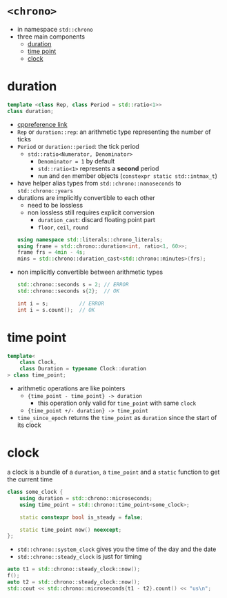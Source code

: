 # `<chrono>`

- in namespace `std::chrono`
- three main components
    - [duration](#duration)
    - [time point](#time-point)
    - [clock](#clock)

# duration

```cpp
template <class Rep, class Period = std::ratio<1>>
class duration;
```

- [cppreference link](https://en.cppreference.com/w/cpp/chrono/duration)
- `Rep` or `duration::rep`: an arithmetic type representing the number of ticks
- `Period` or `duration::period`: the tick period
    - `std::ratio<Numerator, Denominator>`
        - `Denominator = 1` by default
        - `std::ratio<1>` represents a __second__ period
        - `num` and `den` member objects (`constexpr static std::intmax_t`)
- have helper alias types from `std::chrono::nanoseconds` to `std::chrono::years`
- durations are implicitly convertible to each other
    - need to be lossless
    - non lossless still requires explicit conversion
        - `duration_cast`: discard floating point part
        - `floor`, `ceil`, `round`
    ```cpp
    using namespace std::literals::chrono_literals;
    using frame = std::chrono::duration<int, ratio<1, 60>>;
    frame frs = 4min - 4s;
    mins = std::chrono::duration_cast<std::chrono::minutes>(frs);
    ```
- non implicitly convertible between arithmetic types
    ```cpp
    std::chrono::seconds s = 2; // ERROR
    std::chrono::seconds s{2};  // OK

    int i = s;          // ERROR
    int i = s.count();  // OK
    ```

# time point

```cpp
template<
    class Clock,
    class Duration = typename Clock::duration
> class time_point;
```

- arithmetic operations are like pointers
    - `{time_point - time_point} -> duration`
        - this operation only valid for `time_point` with same `clock`
    - `{time_point +/- duration} -> time_point`
- `time_since_epoch` returns the `time_point` as `duration` since the start of its clock

# clock

a clock is a bundle of a `duration`, a `time_point` and a `static` function to get the current time

```cpp
class some_clock {
    using duration = std::chrono::microseconds;
    using time_point = std::chrono::time_point<some_clock>;

    static constexpr bool is_steady = false;

    static time_point now() noexcept;
};
```

- `std::chrono::system_clock` gives you the time of the day and the date
- `std::chrono::steady_clock` is just for timing

```cpp
auto t1 = std::chrono::steady_clock::now();
f();
auto t2 = std::chrono::steady_clock::now();
std::cout << std::chrono::microseconds{t1 - t2}.count() << "us\n";
```
